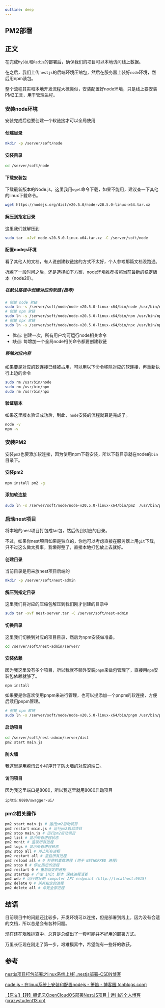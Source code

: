 ```yaml
---
outline: deep
---
```




## PM2部署

## 正文

在完成`MySQL`和`Redis`的部署后，确保我们的项目可以本地访问线上数据。

在之后，我们上传`nestjs`的后端环境压缩包，然后在服务器上装好`node`环境，然后用npm装包。

整个流程其实和本地开发流程大概类似，安装配置好node环境，只是线上要安装PM2工具，用于管理进程。



### 安装node环境

安装完成后也要创建一个软链接才可以全局使用

#### 创建目录

```bash
mkdir -p /server/soft/node
```

#### 安装目录

```bash
cd /server/soft/node
```

#### 下载安装包

下载最新版本的Node.js，这里我用`wget`命令下载，如果不能用，建议查一下其他的linux下载命令。

```bash
wget https://nodejs.org/dist/v20.5.0/node-v20.5.0-linux-x64.tar.xz
```

#### 解压到指定目录

这里我们就解压到

```bash
sudo tar -xJvf node-v20.5.0-linux-x64.tar.xz -C /server/soft/node
```

#### 配置nodejs环境

看了其他人的文档，有人说创建软链接的方式不太好，个人参考那篇文档没跑通。

折腾了一段时间之后，还是选择如下方案，node环境推荐按照当前最新的稳定版本（node20）。

##### 在默认路径中创建对应的软链 (推荐)

```bash
# 创建 node 软链
sudo ln -s /server/soft/node/node-v20.5.0-linux-x64/bin/node /usr/bin/node
# 创建 npm 软链
sudo ln -s /server/soft/node/node-v20.5.0-linux-x64/bin/npm /usr/bin/npm
# 创建 npx 软链
sudo ln -s /server/soft/node/node-v20.5.0-linux-x64/bin/npx /usr/bin/npx
```

- 优点: 创建一次，所有用户均可运行node相关命令
- 缺点: 每增加一个全局node相关命令都要创建软链

##### 移除对应内容

如果要是对应的软连接已经被占用，可以用以下命令移除对应的软连接，再重新执行上边的命令

```bash
sudo rm /usr/bin/node
sudo rm /usr/bin/npm
sudo rm /usr/bin/npx
```

#### 验证版本

如果这里版本验证成功后，到此，`node`安装的流程就算是完成了。

```bash
node -v
npm -v
```



### 安装PM2

安装`pm2`也要添加软连接，因为使用npm下载安装，所以下载目录就在node的`bin`目录下。

#### 安装pm2

```bash
npm install pm2 -g
```

#### 添加软连接

```bash
sudo ln -s /server/soft/node/node-v20.5.0-linux-x64/bin/pm2  /usr/bin/pm2
```



### 启动nest项目

将本地的nest项目打包成tar包，然后传到对应的目录。

不过，如果你nest项目如果是独立的，你也可以考虑直接在服务器上用`git`下载，只不过这么做太费事，我懒得整了，直接本地打包放上去就好。

#### 创建目录

当前目录是用来放nest项目后端的

```bash
mkdir -p /server/soft/nest-admin
```

#### 解压到指定目录

这里我们将对应的压缩包解压到我们刚才创建的目录中

```bash
sudo tar -xvf nest-server.tar -C /server/soft/nest-admin
```

#### 切换目录

这里我们切换到对应的项目目录，然后为npm安装做准备。

```bash
cd /server/soft/nest-admin/server/
```

#### 安装依赖

因为我这里没有多个项目，所以我就不额外安装`pnpm`来做包管理了，直接用`npm`安装包依赖就够了。

```bash
npm install
```

如果要是你喜欢使用pnpm来进行管理，也可以提添加一个pnpm的软连接，方便后续用pnpm管理。

```bash
# 创建 npm 软链
sudo ln -s /server/soft/node/node-v20.5.0-linux-x64/bin/pnpm /usr/bin/pnpm
```



#### 启动项目

```bash
cd /server/soft/nest-admin/server/dist
pm2 start main.js
```

#### 防火墙

我这里是用腾讯云小程序开了防火墙的对应的端口。

#### 访问项目

因为我这里端口是8080，所以我这里就用8080启动项目

```
ip地址:8080/swagger-ui/
```



### pm2相关操作

```bash
pm2 start main.js # 运行pm2启动项目
pm2 restart main.js # 运行pm2启动项目
pm2 stop main.js # 运行pm2启动项目
pm2 list # 显示所有进程状态
pm2 monit # 监视所有进程
pm2 logs # 显示所有进程日志
pm2 stop all # 停止所有进程
pm2 restart all # 重启所有进程
pm2 reload all # 0 秒停机重载进程 (用于 NETWORKED 进程)
pm2 stop 0 # 停止指定的进程
pm2 restart 0 # 重启指定的进程
pm2 startup # 产生 init 脚本 保持进程活着
pm2 web # 运行健壮的 computer API endpoint (http://localhost:9615)
pm2 delete 0 # 杀死指定的进程
pm2 delete all # 杀死全部进程
```



## 结语

目前项目中的问题还比较多，开发环境可以连接，但是部署到线上，因为没有合适的文档，所以总是会有各种问题。

现在还在艰难排查中，总算是总结出了一套可能并不好用的部署方式。

万里长征现在刚走了第一步，艰难摸索中，希望能有一些好的收获。



## 参考

[nestjs项目打包部署之linux系统上线\]_nestjs部署-CSDN博客](https://blog.csdn.net/lxy869718069/article/details/110185280)

[node.js - 在linux系统上安装和配置nodejs - 箫笛 - 博客园 (cnblogs.com)](https://www.cnblogs.com/xiaodi-js/p/17883906.html)

[【原文】【转】腾讯云OpenCloudOS部署NestJS项目 | 远川的个人博客 (crazystudent13.cn)](https://crazystudent13.cn/2024/09/23/【转】腾讯云OpenCloudOS部署NestJS项目/)
